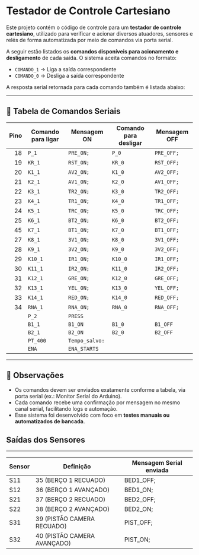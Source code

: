 # Testador de Controle Cartesiano

Este projeto contém o código de controle para um **testador de controle cartesiano**, utilizado para verificar e acionar diversos atuadores, sensores e relés de forma automatizada por meio de comandos via porta serial.

A seguir estão listados os **comandos disponíveis para acionamento e desligamento** de cada saída. O sistema aceita comandos no formato:

- `COMANDO_1` → Liga a saída correspondente
- `COMANDO_0` → Desliga a saída correspondente

A resposta serial retornada para cada comando também é listada abaixo:

---

## 🧭 Tabela de Comandos Seriais

| **Pino** | **Comando para ligar** | **Mensagem ON**  | **Comando para desligar**  | **Mensagem OFF**  |
|---------:|------------------------|------------------|----------------------------|-------------------|
| 18       | `P_1`                  | `PRE_ON;`        | `P_0`                      | `PRE_OFF;`        |
| 19       | `KR_1`                 | `RST_ON;`        | `KR_0`                     | `RST_OFF;`        |
| 20       | `K1_1`                 | `AV2_ON;`        | `K1_0`                     | `AV2_OFF;`        |
| 21       | `K2_1`                 | `AV1_ON;`        | `K2_0`                     | `AV1_OFF;`        |
| 22       | `K3_1`                 | `TR2_ON;`        | `K3_0`                     | `TR2_OFF;`        |
| 23       | `K4_1`                 | `TR1_ON;`        | `K4_0`                     | `TR1_OFF;`        |
| 24       | `K5_1`                 | `TRC_ON;`        | `K5_0`                     | `TRC_OFF;`        |
| 25       | `K6_1`                 | `BT2_ON;`        | `K6_0`                     | `BT2_OFF;`        |
| 45       | `K7_1`                 | `BT1_ON;`        | `K7_0`                     | `BT1_OFF;`        |
| 27       | `K8_1`                 | `3V1_ON;`        | `K8_0`                     | `3V1_OFF;`        |
| 28       | `K9_1`                 | `3V2_ON;`        | `K9_0`                     | `3V2_OFF;`        |
| 29       | `K10_1`                | `IR1_ON;`        | `K10_0`                    | `IR1_OFF;`        |
| 30       | `K11_1`                | `IR2_ON;`        | `K11_0`                    | `IR2_OFF;`        |
| 31       | `K12_1`                | `GRE_ON;`        | `K12_0`                    | `GRE_OFF;`        |
| 32       | `K13_1`                | `YEL_ON;`        | `K13_0`                    | `YEL_OFF;`        |
| 33       | `K14_1`                | `RED_ON;`        | `K14_0`                    | `RED_OFF;`        |
| 34       | `RNA_1`                | `RNA_ON;`        | `RNA_0`                    | `RNA_OFF;`        |
|          | `P_2`                  | `PRESS`          |                            |                   |
|          | `B1_1`                 | `B1_ON`          | `B1_0`                     | `B1_OFF`          |
|          | `B2_1`                 | `B2_ON`          | `B2_0`                     | `B2_OFF`          |
|          | `PT_400`               | `Tempo_salvo: `  |                            |                   |
|          | `ENA`                  | `ENA_STARTS`     |                            |                   |
---

## 📌 Observações

- Os comandos devem ser enviados exatamente conforme a tabela, via porta serial (ex.: Monitor Serial do Arduino).
- Cada comando recebe uma confirmação por mensagem no mesmo canal serial, facilitando logs e automação.
- Esse sistema foi desenvolvido com foco em **testes manuais ou automatizados de bancada**.

## Saídas dos Sensores
---

| Sensor | Definição                   | Mensagem Serial enviada |
| ------ | --------------------------- | ----------------------- |
| S11    | 35 (BERÇO 1 RECUADO)        | BED1\_OFF;              |
| S12    | 36 (BERÇO 1 AVANÇADO)       | BED1\_ON;               |
| S21    | 37 (BERÇO 2 RECUADO)        | BED2\_OFF;              |
| S22    | 38 (BERÇO 2 AVANÇADO)       | BED2\_ON;               |
| S31    | 39 (PISTÃO CAMERA RECUADO)  | PIST\_OFF;              |
| S32    | 40 (PISTÃO CAMERA AVANÇADO) | PIST\_ON;               |



